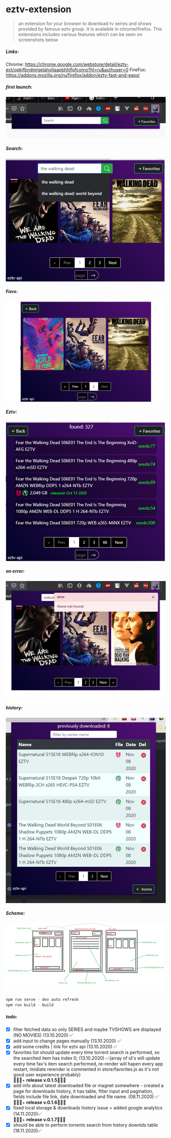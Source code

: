 # eztv-extension
> an extension for your browser to download tv series and shows provided by famous eztv group. It is avalaible in chrome/firefox. This extensions includes various features which can be seen on screenshots below

##### Links:
Chrome: https://chrome.google.com/webstore/detail/eztv-ext/opkjfbndmlgelahollaapbhhlfpfcomo?hl=ru&authuser=0
FireFox: https://addons.mozilla.org/ru/firefox/addon/eztv-fast-and-easy/

##### first launch:
![Alt text](images/ScreenInit.JPG?raw=true "scheme")
##### Search:
![Alt text](images/screen-search.png?raw=true "scheme")
##### Favs:
![Alt text](images/screen-favs.png?raw=true "scheme")
##### Eztv:
![Alt text](images/Screen-eztv.png?raw=true "scheme")
##### on error:
![Alt text](images/Screen-search-wrongjpg.jpg?raw=true "scheme")
##### history:
![Alt text](images/history.JPG?raw=true "scheme")
##### Scheme:
![Alt text](images/scheme.png?raw=true "scheme")
```sh
npm run serve - dev auto refresh
npm run build - build
```

##### todo:

- [x] filter fetched data so only  SERIES and maybe TVSHOWS are displayed (NO MOVIES) (13.10.2020) ✅
- [x] add input to change pages manually (13.10.2020) ✅
- [x] add some credits | link for eztv api (13.10.2020) ✅
- [x] favorites list should update every  time torrent search is performed,  so the searched item has index 0; (13.10.2020) ✅(array of id's will update every time fav's item search performed, re-render will hapen every app restart, imidiate rerender is commented in store/favorites.js as it's not good user experience probably) <br>:cow2::cow2::cow2:+ **release v.0.1.5**:cow2::cow2::cow2:
- [x] add info about latest downloaded file or magnet somewhere - created a page for  downloads history, it has table, filter input and pagination, fields include file link, date downloaded and file name. (08.11.2020) ✅<br>:cow2::cow2::cow2:+ **release v.0.1.6**:cow2::cow2::cow2:
- [x] fixed local storage & downloads  history issue + added google analytics (14.11.2020)✅
<br>:cow2::cow2::cow2:+ **release v.0.1.7**:cow2::cow2::cow2:
- [x] should be able to perform torrents search from history downlds table (18.11.2020)✅